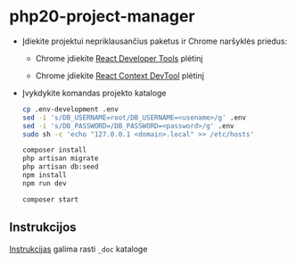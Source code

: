 # php20-project-manager

- Įdiekite projektui nepriklausančius paketus ir Chrome naršyklės priedus:

  - Chrome įdiekite [React Developer Tools](https://chrome.google.com/webstore/detail/react-developer-tools/fmkadmapgofadopljbjfkapdkoienihi) plėtinį

  - Chrome įdiekite [React Context DevTool](https://chrome.google.com/webstore/detail/react-context-devtool/oddhnidmicpefilikhgeagedibnefkcf) plėtinį

- Įvykdykite komandas projekto kataloge

  ```bash
  cp .env-development .env
  sed -i 's/DB_USERNAME=root/DB_USERNAME=<usename>/g' .env
  sed -i 's/DB_PASSWORD=/DB_PASSWORD=<password>/g' .env
  sudo sh -c 'echo "127.0.0.1 <domain>.local" >> /etc/hosts'

  composer install
  php artisan migrate
  php artisan db:seed
  npm install
  npm run dev

  composer start
  ```

## Instrukcijos

[Instrukcijas](_doc/instrukcijos.md) galima rasti `_doc` kataloge
